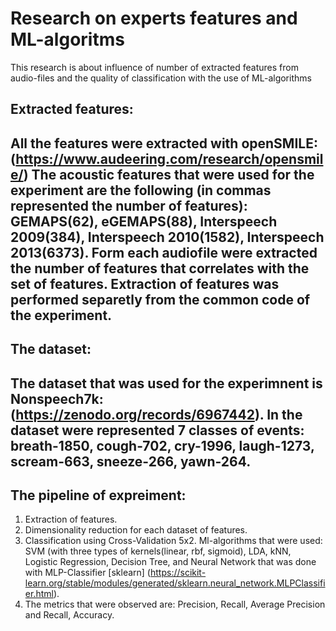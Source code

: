 # Research on experts features and ML-algoritms
This research is about influence of number of extracted features from audio-files and the quality of classification with the use of ML-algorithms

## Extracted features:
All the features were extracted with openSMILE: (https://www.audeering.com/research/opensmile/)
The acoustic features that were used for the experiment are the following (in commas represented the number of features): GEMAPS(62), eGEMAPS(88), Interspeech 2009(384), Interspeech 2010(1582), Interspeech 2013(6373).
Form each audiofile were extracted the number of features that correlates with the set of features. Extraction of features was performed separetly from the common code of the experiment.
----
## The dataset:
The dataset that was used for the experimnent is Nonspeech7k: (https://zenodo.org/records/6967442). 
In the dataset were represented 7 classes of events: breath-1850, cough-702, cry-1996, laugh-1273, scream-663, sneeze-266, yawn-264.
----
## The pipeline of expreiment:
1) Extraction of features.
2) Dimensionality reduction for each dataset of features.
3) Classification using Cross-Validation 5x2. Ml-algorithms that were used: SVM (with three types of kernels(linear, rbf, sigmoid), LDA, kNN, Logistic Regression, Decision Tree, and Neural Network that was done with MLP-Classifier [sklearn] (https://scikit-learn.org/stable/modules/generated/sklearn.neural_network.MLPClassifier.html).
4) The metrics that were observed are: Precision, Recall, Average Precision and Recall, Accuracy.
